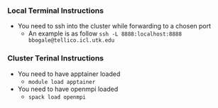 ### Local Terminal Instructions
- You need to ssh into the cluster while forwarding to a chosen port
  - An example is as follow `ssh -L 8888:localhost:8888 bbogale@tellico.icl.utk.edu`

### Cluster Terinal Instructions
- You need to have apptainer loaded
  - `module load apptainer`
- You need to have openmpi loaded
  - `spack load openmpi`
